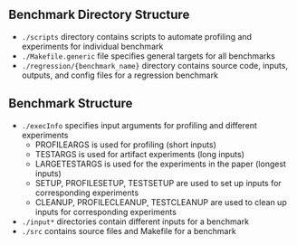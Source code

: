 ## Benchmark Directory Structure

- `./scripts` directory contains scripts to automate profiling and experiments for individual benchmark
- `./Makefile.generic` file specifies general targets for all benchmarks
- `./regression/{benchmark_name}` directory contains source code, inputs, outputs, and config files for a regression benchmark

## Benchmark Structure

- `./execInfo` specifies input arguments for profiling and different experiments
    * PROFILEARGS is used for profiling (short inputs)
    * TESTARGS is used for artifact experiments (long inputs)
    * LARGETESTARGS is used for the experiments in the paper (longest inputs)
    * SETUP, PROFILESETUP, TESTSETUP are used to set up inputs for corresponding experiments
    * CLEANUP, PROFILECLEANUP, TESTCLEANUP are used to clean up inputs for corresponding experiments
- `./input*` directories contain different inputs for a benchmark
- `./src` contains source files and Makefile for a benchmark
